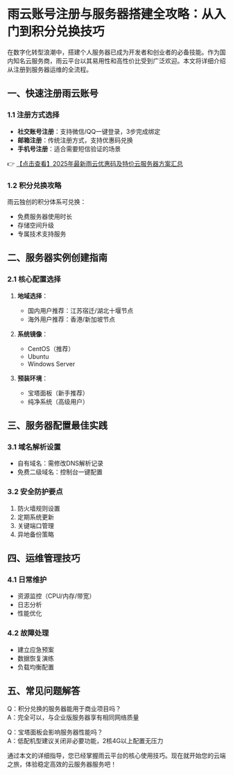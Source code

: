 # 雨云账号注册与服务器搭建全攻略：从入门到积分兑换技巧

在数字化转型浪潮中，搭建个人服务器已成为开发者和创业者的必备技能。作为国内知名云服务商，雨云平台以其易用性和高性价比受到广泛欢迎。本文将详细介绍从注册到服务器运维的全流程。

## 一、快速注册雨云账号

### 1.1 注册方式选择
- **社交账号注册**：支持微信/QQ一键登录，3步完成绑定
- **邮箱注册**：传统注册方式，支持优惠码兑换
- **手机号注册**：适合需要短信验证的场景

👉 [【点击查看】2025年最新雨云优惠码及特价云服务器方案汇总](https://bit.ly/RainYun)

### 1.2 积分兑换攻略
雨云独创的积分体系可兑换：
- 免费服务器使用时长
- 存储空间升级
- 专属技术支持服务

## 二、服务器实例创建指南

### 2.1 核心配置选择
1. **地域选择**：
   - 国内用户推荐：江苏宿迁/湖北十堰节点
   - 海外用户推荐：香港/新加坡节点

2. **系统镜像**：
   - CentOS（推荐）
   - Ubuntu
   - Windows Server

3. **预装环境**：
   - 宝塔面板（新手推荐）
   - 纯净系统（高级用户）

## 三、服务器配置最佳实践

### 3.1 域名解析设置
- 自有域名：需修改DNS解析记录
- 免费二级域名：控制台一键配置

### 3.2 安全防护要点
1. 防火墙规则设置
2. 定期系统更新
3. 关键端口管理
4. 异地备份策略

## 四、运维管理技巧

### 4.1 日常维护
- 资源监控（CPU/内存/带宽）
- 日志分析
- 性能优化

### 4.2 故障处理
- 建立应急预案
- 数据恢复演练
- 负载均衡配置

## 五、常见问题解答

Q：积分兑换的服务器能用于商业项目吗？  
A：完全可以，与企业版服务器享有相同网络质量

Q：宝塔面板会影响服务器性能吗？  
A：低配机型建议关闭非必要功能，2核4G以上配置无压力

通过本文的详细指导，您已经掌握雨云平台的核心使用技巧。现在就开始您的云端之旅，体验稳定高效的云服务器服务吧！
